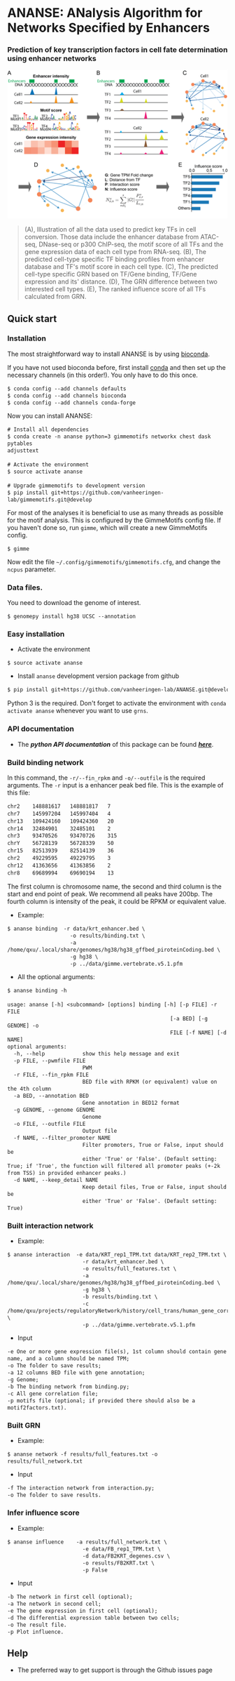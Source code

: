 # ANANSE: ANalysis Algorithm for Networks Specified by Enhancers

### Prediction of key transcription factors in cell fate determination using enhancer networks

![](/pic/Fig2.jpg)
> (A), Illustration of all the data used to predict key TFs in cell conversion. Those data include the enhancer database from ATAC-seq, DNase-seq or p300 ChIP-seq, the motif score of all TFs and the gene expression data of each cell type from RNA-seq. (B), The predicted cell-type specific TF binding profiles from enhancer database and TF's motif score in each cell type. (C), The predicted cell-type specific GRN based on TF/Gene binding, TF/Gene expression and its' distance. (D), The GRN difference between two interested cell types. (E), The ranked influence score of all TFs calculated from GRN.


## Quick start

### Installation

The most straightforward way to install ANANSE is by using [bioconda](https://bioconda.github.io/).

If you have not used bioconda before, first install [conda](https://docs.continuum.io/anaconda/) and then set up the necessary channels (in this order!). You only have to do this once.

```
$ conda config --add channels defaults
$ conda config --add channels bioconda
$ conda config --add channels conda-forge
```

Now you can install ANANSE:

```
# Install all dependencies
$ conda create -n ananse python=3 gimmemotifs networkx chest dask pytables
adjusttext

# Activate the environment
$ source activate ananse 

# Upgrade gimmemotifs to development version
$ pip install git+https://github.com/vanheeringen-lab/gimmemotifs.git@develop
```

For most of the analyses it is beneficial to use as many threads as possible for the motif analysis. This is configured by the GimmeMotifs config file. If you haven't done so, run `gimme`, which will create a new GimmeMotifs config.

```
$ gimme
```

Now edit the file `~/.config/gimmemotifs/gimmemotifs.cfg`, and change the `ncpus` parameter.

### Data files.

You need to download the genome of interest.

```
$ genomepy install hg38 UCSC --annotation
```

### Easy installation

* Activate the environment

```
$ source activate ananse 
```

* Install `ananse` development version package from github
```bash
$ pip install git+https://github.com/vanheeringen-lab/ANANSE.git@develop
```

Python 3 is the required. Don't forget to activate the environment with `conda activate ananse` whenever you want to use `grns`.

### API documentation

* The ***python API documentation*** of this package can be found [***here***](/docs/api.md).


### Build binding network

In this command, the `-r/--fin_rpkm` and `-o/--outfile` is the required arguments. The `-r` input is a enhancer peak bed file. This is the example of this file:
```bash
chr2	148881617	148881817	7
chr7	145997204	145997404	4
chr13	109424160	109424360	20
chr14	32484901	32485101	2
chr3	93470526	93470726	315
chrY	56728139	56728339	50
chr15	82513939	82514139	36
chr2	49229595	49229795	3
chr12	41363656	41363856	2
chr8	69689994	69690194	13
```
The first column is chromosome name, the second and third column is the start and end point of peak. We recommend all peaks have 200bp. The fourth column is intensity of the peak, it could be RPKM or equivalent value.

* Example:
```
$ ananse binding  -r data/krt_enhancer.bed \
                    -o results/binding.txt \
                    -a /home/qxu/.local/share/genomes/hg38/hg38_gffbed_piroteinCoding.bed \
                    -g hg38 \
                    -p ../data/gimme.vertebrate.v5.1.pfm
```

* All the optional arguments:
```
$ ananse binding -h

usage: ananse [-h] <subcommand> [options] binding [-h] [-p FILE] -r FILE
                                                    [-a BED] [-g GENOME] -o
                                                    FILE [-f NAME] [-d NAME]
optional arguments:
  -h, --help            show this help message and exit
  -p FILE, --pwmfile FILE
                        PWM
  -r FILE, --fin_rpkm FILE
                        BED file with RPKM (or equivalent) value on the 4th column
  -a BED, --annotation BED
                        Gene annotation in BED12 format
  -g GENOME, --genome GENOME
                        Genome
  -o FILE, --outfile FILE
                        Output file
  -f NAME, --filter_promoter NAME
                        Filter promoters, True or False, input should be
                        either 'True' or 'False'. (Default setting: True; if 'True', the function will filtered all promoter peaks (+-2k from TSS) in provided enhancer peaks.)
  -d NAME, --keep_detail NAME
                        Keep detail files, True or False, input should be
                        either 'True' or 'False'. (Default setting: True)
```

### Built interaction network

* Example:
```
$ ananse interaction  -e data/KRT_rep1_TPM.txt data/KRT_rep2_TPM.txt \
                        -r data/krt_enhancer.bed \
                        -o results/full_features.txt \
                        -a /home/qxu/.local/share/genomes/hg38/hg38_gffbed_piroteinCoding.bed \
                        -g hg38 \
                        -b results/binding.txt \
                        -c /home/qxu/projects/regulatoryNetwork/history/cell_trans/human_gene_correlation/expressioncorrelation.txt \
                        -p ../data/gimme.vertebrate.v5.1.pfm
```
* Input
```
-e One or more gene expression file(s), 1st column should contain gene name, and a column should be named TPM; 
-o The folder to save results;
-a 12 columns BED file with gene annotation;
-g Genome;
-b The binding network from binding.py;
-c All gene correlation file;
-p motifs file (optional; if provided there should also be a motif2factors.txt).
```

### Built GRN

* Example:
```
$ ananse network -f results/full_features.txt -o results/full_network.txt
```
* Input
```
-f The interaction network from interaction.py;
-o The folder to save results.
```

### Infer influence score

* Example:
```
$ ananse influence    -a results/full_network.txt \
                        -e data/FB_rep1_TPM.txt \
                        -d data/FB2KRT_degenes.csv \
                        -o results/FB2KRT.txt \
                        -p False
```
* Input
```
-b The network in first cell (optional);
-a The network in second cell;
-e The gene expression in first cell (optional);
-d The differential expression table between two cells; 
-o The result file.
-p Plot influence.

```

## Help

* The preferred way to get support is through the Github issues page

